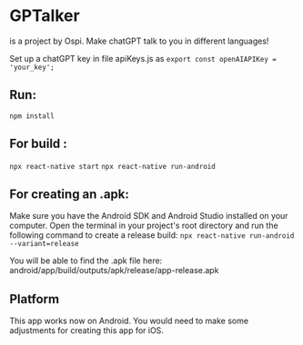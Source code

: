 # GPTalker
is a project by Ospi.
Make chatGPT talk to you in different languages!

Set up a chatGPT key in file apiKeys.js as 
```export const openAIAPIKey = 'your_key';```

## Run: 
```npm install```

## For build : 
```npx react-native start```
```npx react-native run-android```

## For creating an .apk:
Make sure you have the Android SDK and Android Studio installed on your computer.
Open the terminal in your project's root directory and run the following command to create a release build:
```npx react-native run-android --variant=release```

You will be able to find the .apk file here:
android/app/build/outputs/apk/release/app-release.apk

## Platform
This app works now on Android. You would need to make some adjustments for creating this app for iOS.
